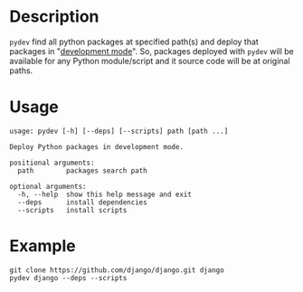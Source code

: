 Description
===========

`pydev` find all python packages at specified path(s) and deploy
that packages in "[development mode](http://packages.python.org/distribute/setuptools.html#development-mode)".
So, packages deployed with `pydev` will be available for any Python module/script
and it source code will be at original paths.

Usage
=====

    usage: pydev [-h] [--deps] [--scripts] path [path ...]

    Deploy Python packages in development mode.

    positional arguments:
      path        packages search path

    optional arguments:
      -h, --help  show this help message and exit
      --deps      install dependencies
      --scripts   install scripts

Example
=======
    git clone https://github.com/django/django.git django
    pydev django --deps --scripts
